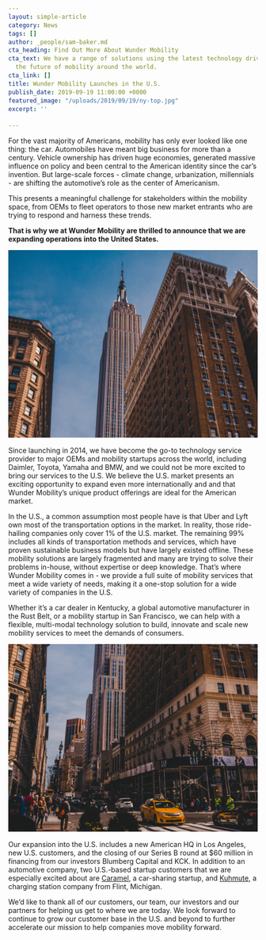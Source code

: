 ```yaml
---
layout: simple-article
category: News
tags: []
author: _people/sam-baker.md
cta_heading: Find Out More About Wunder Mobility
cta_text: We have a range of solutions using the latest technology driving forward
  the future of mobility around the world.
cta_link: []
title: Wunder Mobility Launches in the U.S.
publish_date: 2019-09-19 11:00:00 +0000
featured_image: "/uploads/2019/09/19/ny-top.jpg"
excerpt: ''

---
```

For the vast majority of Americans, mobility has only ever looked like one thing: the car. Automobiles have meant big business for more than a century. Vehicle ownership has driven huge economies, generated massive influence on policy and been central to the American identity since the car’s invention. But large-scale forces - climate change, urbanization, millennials - are shifting the automotive’s role as the center of Americanism.

This presents a meaningful challenge for stakeholders within the mobility space, from OEMs to fleet operators to those new market entrants who are trying to respond and harness these trends.

**That is why we at Wunder Mobility are thrilled to announce that we are expanding operations into the United States.**

![](/uploads/2019/09/19/ny-top.jpg)

Since launching in 2014, we have become the go-to technology service provider to major OEMs and mobility startups across the world, including Daimler, Toyota, Yamaha and BMW, and we could not be more excited to bring our services to the U.S. We believe the U.S. market presents an exciting opportunity to expand even more internationally and and that Wunder Mobility’s unique product offerings are ideal for the American market.

In the U.S., a common assumption most people have is that Uber and Lyft own most of the transportation options in the market. In reality, those ride-hailing companies only cover 1% of the U.S. market. The remaining 99% includes all kinds of transportation methods and services, which have proven sustainable business models but have largely existed offline. These mobility solutions are largely fragmented and many are trying to solve their problems in-house, without expertise or deep knowledge. That’s where Wunder Mobility comes in - we provide a full suite of mobility services that meet a wide variety of needs, making it a one-stop solution for a wide variety of companies in the U.S.

Whether it’s a car dealer in Kentucky, a global automotive manufacturer in the Rust Belt, or a mobility startup in San Francisco, we can help with a flexible, multi-modal technology solution to build, innovate and scale new mobility services to meet the demands of consumers.

![](/uploads/2019/09/19/ny-bottom.jpg)

Our expansion into the U.S. includes a new American HQ in Los Angeles, new U.S. customers, and the closing of our Series B round at $60 million in financing from our investors Blumberg Capital and KCK. In addition to an automotive company, two U.S.-based startup customers that we are especially excited about are [Caramel](https://gocaramel.com), a car-sharing startup, and [Kuhmute](https://kuhmute.com/), a charging station company from Flint, Michigan.

We’d like to thank all of our customers, our team, our investors and our partners for helping us get to where we are today. We look forward to continue to grow our customer base in the U.S. and beyond to further accelerate our mission to help companies move mobility forward.
